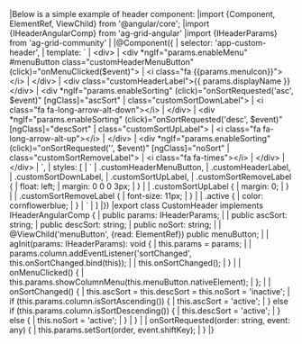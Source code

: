 <framework-specific-section frameworks="angular">
|Below is a simple example of header component:
</framework-specific-section>

<framework-specific-section frameworks="angular">
<snippet transform={false}>
|import {Component, ElementRef, ViewChild} from '@angular/core';
|import {IHeaderAngularComp} from 'ag-grid-angular'
|import {IHeaderParams} from 'ag-grid-community'
|
|@Component({
|    selector: 'app-custom-header',
|    template: `
|      &lt;div>
|          &lt;div *ngIf="params.enableMenu" #menuButton class="customHeaderMenuButton" (click)="onMenuClicked($event)">
|              &lt;i class="fa {{params.menuIcon}}">&lt;/i>
|          &lt;/div>
|          &lt;div class="customHeaderLabel">{{ params.displayName }}&lt;/div>
|          &lt;div *ngIf="params.enableSorting" (click)="onSortRequested('asc', $event)" [ngClass]="ascSort"
|              class="customSortDownLabel">
|              &lt;i class="fa fa-long-arrow-alt-down">&lt;/i>
|          &lt;/div>
|          &lt;div *ngIf="params.enableSorting" (click)="onSortRequested('desc', $event)" [ngClass]="descSort"
|              class="customSortUpLabel">
|              &lt;i class="fa fa-long-arrow-alt-up">&lt;/i>
|          &lt;/div>
|          &lt;div *ngIf="params.enableSorting" (click)="onSortRequested('', $event)" [ngClass]="noSort"
|              class="customSortRemoveLabel">
|              &lt;i class="fa fa-times">&lt;/i>
|          &lt;/div>
|      &lt;/div>
|    `,
|    styles: [
|        `
|            .customHeaderMenuButton,
|            .customHeaderLabel,
|            .customSortDownLabel,
|            .customSortUpLabel,
|            .customSortRemoveLabel {
|                float: left;
|                margin: 0 0 0 3px;
|            }
|
|            .customSortUpLabel {
|                margin: 0;
|            }
|
|            .customSortRemoveLabel {
|                font-size: 11px;
|            }
|
|            .active {
|                color: cornflowerblue;
|            }
|        `
|    ]
|})
|export class CustomHeader implements IHeaderAngularComp {
|    public params: IHeaderParams;
|
|    public ascSort: string;
|    public descSort: string;
|    public noSort: string;
|
|    @ViewChild('menuButton', {read: ElementRef}) public menuButton;
|
|    agInit(params: IHeaderParams): void {
|        this.params = params;
|
|        params.column.addEventListener('sortChanged', this.onSortChanged.bind(this));
|        
|        this.onSortChanged();
|    }
|
|    onMenuClicked() {
|        this.params.showColumnMenu(this.menuButton.nativeElement);
|    };
|
|    onSortChanged() {
|        this.ascSort = this.descSort = this.noSort = 'inactive';
|        if (this.params.column.isSortAscending()) {
|            this.ascSort = 'active';
|        } else if (this.params.column.isSortDescending()) {
|            this.descSort = 'active';
|        } else {
|            this.noSort = 'active';
|        }
|    }
|
|    onSortRequested(order: string, event: any) {
|        this.params.setSort(order, event.shiftKey);
|    }
|}
</snippet>
</framework-specific-section>